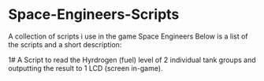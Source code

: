 # Space-Engineers-Scripts

A collection of scripts i use in the game Space Engineers
Below is a list of the scripts and a short description:

1# A Script to read the Hyrdrogen (fuel) level of 2 individual tank groups and outputting the result to 1 LCD (screen in-game).
